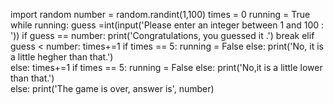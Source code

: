 import random
number = random.randint(1,100)
times = 0
running = True
while running:
    guess =int(input('Please enter an integer between 1 and 100 : '))
    if guess == number:
        print('Congratulations, you guessed it .')
        break
    elif guess < number:
        times+=1
        if times == 5:
            running = False
        else:
            print('No, it is a little hegher than that.')       
    else:
        times+=1
        if times == 5:
            running = False
        else:
            print('No,it is a little lower than that.')     
else:
    print('The game is over, answer is', number)

